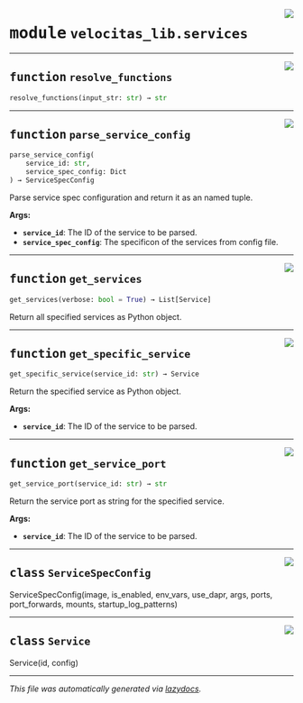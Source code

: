 <!-- markdownlint-disable -->

<a href="../velocitas_lib/services.py#L0"><img align="right" style="float:right;" src="https://img.shields.io/badge/-source-cccccc?style=flat-square"></a>

# <kbd>module</kbd> `velocitas_lib.services`





---

<a href="../velocitas_lib/services.py#L42"><img align="right" style="float:right;" src="https://img.shields.io/badge/-source-cccccc?style=flat-square"></a>

## <kbd>function</kbd> `resolve_functions`

```python
resolve_functions(input_str: str) → str
```






---

<a href="../velocitas_lib/services.py#L76"><img align="right" style="float:right;" src="https://img.shields.io/badge/-source-cccccc?style=flat-square"></a>

## <kbd>function</kbd> `parse_service_config`

```python
parse_service_config(
    service_id: str,
    service_spec_config: Dict
) → ServiceSpecConfig
```

Parse service spec configuration and return it as an named tuple. 



**Args:**
 
 - <b>`service_id`</b>:  The ID of the service to be parsed. 
 - <b>`service_spec_config`</b>:  The specificon of the services from config file. 


---

<a href="../velocitas_lib/services.py#L150"><img align="right" style="float:right;" src="https://img.shields.io/badge/-source-cccccc?style=flat-square"></a>

## <kbd>function</kbd> `get_services`

```python
get_services(verbose: bool = True) → List[Service]
```

Return all specified services as Python object. 


---

<a href="../velocitas_lib/services.py#L191"><img align="right" style="float:right;" src="https://img.shields.io/badge/-source-cccccc?style=flat-square"></a>

## <kbd>function</kbd> `get_specific_service`

```python
get_specific_service(service_id: str) → Service
```

Return the specified service as Python object. 



**Args:**
 
 - <b>`service_id`</b>:  The ID of the service to be parsed. 


---

<a href="../velocitas_lib/services.py#L208"><img align="right" style="float:right;" src="https://img.shields.io/badge/-source-cccccc?style=flat-square"></a>

## <kbd>function</kbd> `get_service_port`

```python
get_service_port(service_id: str) → str
```

Return the service port as string for the specified service. 



**Args:**
 
 - <b>`service_id`</b>:  The ID of the service to be parsed. 


---

<a href="../velocitas_lib/services.py#L25"><img align="right" style="float:right;" src="https://img.shields.io/badge/-source-cccccc?style=flat-square"></a>

## <kbd>class</kbd> `ServiceSpecConfig`
ServiceSpecConfig(image, is_enabled, env_vars, use_dapr, args, ports, port_forwards, mounts, startup_log_patterns) 





---

<a href="../velocitas_lib/services.py#L37"><img align="right" style="float:right;" src="https://img.shields.io/badge/-source-cccccc?style=flat-square"></a>

## <kbd>class</kbd> `Service`
Service(id, config) 







---

_This file was automatically generated via [lazydocs](https://github.com/ml-tooling/lazydocs)._
